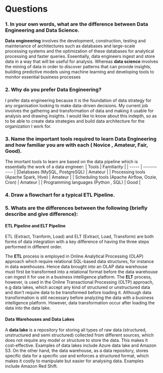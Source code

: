 # Questions

### 1. In your own words, what are the difference between Data Engineering and Data Science.

**Data engineering** involves the development, construction, testing and maintenance of architectures such as databases and large-scale processing systems and the optimization of these databases for analytical processing and faster queries. Eseentially, data engineers ingest and store data in a way that will be useful for analysis. Whereas **data science** involves the mining of data in order to discover patterns that can provide insights, building predictive models using machine learning and developing tools to monitor essential business processes

### 2.	Why do you prefer Data Engineering?

I prefer data engineering because it is the foundation of data strategy for any organisation looking to make data-driven decisions. My current job involves the gathering and transformation of data and making it usable for analysis and drawing insights. I would like to know about this indepth, so as to be able to create data strategies and build data architecture for the organization I work for.

### 3. Name the important tools required to learn Data Engineering and how familiar you are with each ( Novice , Amateur, Fair, Good).
The imortant tools to learn are based on the data pipeline which is essentially the work of a data engineer:
| Tools | Familiarity |
| ----- | ----------- |
|Databases (MySQL, PostgreSQL) | Amateur |
| Processing tools (Apache Spark, Hive) | Amateur | 
| Scheduling tools (Apache Airflow, Oozie, Cron) | Amateur |
| Programming languages (Python , SQL) | Good |

### 4. Draw a flowchart for a typical ETL Pipeline.

### 5. Whats are the differences between the following (briefly describe and give difference): 

#### ETL Pipeline and ELT Pipeline
ETL (Extract, Tranform, Load) and ELT (Extract, Load, Transform)  are both forms of data integration with a key difference of having the three steps performed in different order. 

The **ETL** process is employed in Online Analytical Processing (OLAP) approach which require relational SQL-based data structures, for instance in data warehouses. Hence data brought into an OLAP data warehouse must first be transformed into a relational format before the data warehouse can ingest it for use in a business intelligence platform.
The **ELT** process, however,  is used in the Online Transactional Processing (OLTP) approach, e.g data lakes, which accept any kind of structured or unstructured data and don't require data to be transformed before loading it. Although data transformation is still necessary before analyzing the data with a business intelligence platform. However, data transformation occur after loading the data into the data lake. 

#### Data Warehouses and Data Lakes
A **data lake** is a repository for storing all types of raw data (structured, unstructured and semi structured) collected from different sources, which does not require any model or structure to store the data. This makes it cost-effective. Examples of data lakes include Azure data lake and Amazon S3. On the other hand, the data warehouse, as a data repository, stores specific data for a specific use and enforces a structured format, which makes it costly to manipulate but easier for analysing data. Examples include Amazon Red Shift.
